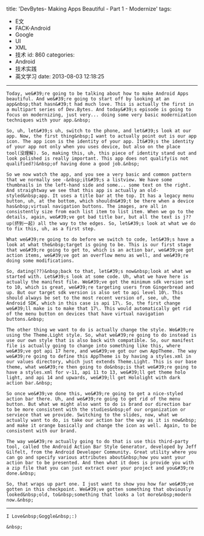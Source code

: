 title: 'DevBytes- Making Apps Beautiful - Part 1 - Modernize'
tags:
  - E文
  - FACK-Android
  - Google
  - UI
  - XML
  - 技术
id: 860
categories:
  - Android
  - 技术实践
  - 英文学习
date: 2013-08-03 12:18:25
---



	Today, we&#39;re going to be talking about how to make Android Apps beautiful. And we&#39;re going to start off by looking at an app&nbsp;that hasn&#39;t had much love. This is actually the first in a multipart series of Dev.Bytes. And today&#39;s episode is going to focus on modernizing, just very... doing some very basic modernization techniques with your app.&nbsp;

	So, uh, let&#39;s uh, switch to the phone, and let&#39;s look at our app. Now, the first thing&nbsp;I want to actually point out is our app icon. The app icon is the identity of your app. It&#39;s the identity of your app not only when you uses device, but also on the place tool(没理解). So, making this, uh, this piece of identity stand out and look polished is really important. This app does not qualify(is not qualified?)&nbsp;of having done a good job.&nbsp;

	So we now watch the app, and you see a very basic and common pattern that we normally see -&nbsp;it&#39;s a listview. We have some thumbnails in the left-hand side and some... some text on the right. And straightway we see that this app is actually an old-styled&nbsp;app. It uses a title bar at the top. It has a legacy menu button, uh, at the bottom, which shouldn&#39;t be there when a device has&nbsp;virtual navigation buttons. The images, are all in consistently size from each list item to list item. When we go to the details, again, we&#39;ve got bad title bar, but all the text is j?? up(挤到一起) all the way to the edges. So, let&#39;s look at what we do to fix this, uh, as a first step.

	What we&#39;re going to do before we switch to code, let&#39;s have a look at what the&nbsp;target is going to be. This is our first stage that we&#39;re going to get to, which is an action bar, we&#39;ve got action items, we&#39;ve got an overflow menu as well, and we&#39;re doing some modifications.

	So, dating(??)&nbsp;back to that, let&#39;s now&nbsp;look at what we started with. Let&#39;s look at some code. Uh, what we have here is actually the manifest file. We&#39;ve got the minimum sdk version set to 10, which is great, we&#39;re targeting users from Gingerbread and up. But our target sdk version is also set to api level 10\. This should always be set to the most recent version of, see, uh, the Android SDK, which in this case is api 17\. So, the first change we&#39;ll make is to make that 17\. This would automatically get rid of the menu button on devices that have virtual navigation buttons.&nbsp;

	The other thing we want to do is actually change the style. We&#39;re using the Theme.Light style. So, what we&#39;re going to do instead is use our own style that is also back with compatible. So, our manifest file is actually going to change into something like this, where we&#39;ve got api 17 here, and we&#39;ve got our own AppTheme. The way we&#39;re going to define this AppTheme is by having a styles.xml in our values directory, which just extends Theme.Light. This is our base theme, what we&#39;re then going to do&nbsp;is that we&#39;re going to have a styles.xml for v-11, api 11 to 13, we&#39;ll get theme holo light, and api 14 and upwards, we&#39;ll get Hololight with dark action bar.&nbsp;

	So once we&#39;ve done this, we&#39;re going to get a nice-styled action bar there. Uh, and we&#39;re going to get rid of the menu button. But what we might also want to do is brand our direction bar to be more consistent with the studies&nbsp;of our organization or serviece that we provide. Switching to the slides, now, what we actually want to do, is take our action bar the way as it is now&nbsp; and make it orange basically and change the icon as well. Again, to be consistent with our brand. 

	The way we&#39;re actually going to do that is use this third-party tool, called the Android Action Bar Style Generator, developed by Jeff Gilfelt, from the Android Developer Community. Great utility where you can go and specify various attributes about&nbsp;how you want your action bar to be presented. And then what it does is provide you with a zip file that you can just extract over your project and you&#39;re done.&nbsp;

	So, that wraps up part one. I just want to show you how far we&#39;ve gotten in this checkpoint. We&#39;ve gotten something that obviously looked&nbsp;old, to&nbsp;something that looks a lot more&nbsp;modern now.&nbsp;

* * *

	I Love&nbsp;Goggle&nbsp;:)

	&nbsp;